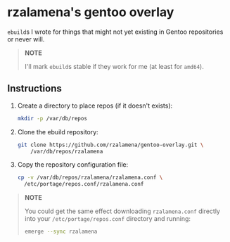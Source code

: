 # rzalamena's gentoo overlay

`ebuild`s I wrote for things that might not yet existing in Gentoo
repositories or never will.

> **NOTE**
>
> I'll mark `ebuild`s stable if they work for me (at least for `amd64`).


## Instructions

1.  Create a directory to place repos (if it doesn't exists):

    ```sh
    mkdir -p /var/db/repos
    ```

2.  Clone the ebuild repository:

    ```sh
    git clone https://github.com/rzalamena/gentoo-overlay.git \
        /var/db/repos/rzalamena
    ```

3.  Copy the repository configuration file:

    ```sh
    cp -v /var/db/repos/rzalamena/rzalamena.conf \
      /etc/portage/repos.conf/rzalamena.conf
    ```

> **NOTE**
>
> You could get the same effect downloading `rzalamena.conf` directly
> into your `/etc/portage/repos.conf` directory and running:
>
> ```sh
> emerge --sync rzalamena
> ```
